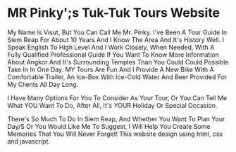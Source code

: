 # MR Pinky';s Tuk-Tuk Tours Website
My Name Is Visut, But You Can Call Me Mr. Pinky. I've Been A Tour Guide In Siem Reap For About 10 Years And I Know The Area And It's History Well. I Speak English To High Level And I Work Closely, When Needed, With A Fully Qualified Professional Guide If You Want To Know More Information About Angkor And It's Surrounding Temples Than You Could Could Possible Take In In One Day. MY Tours Are Fun And I Provide A New Bike With A Comfortable Trailer, An Ice-Box With Ice-Cold Water And Beer Provided For My Clients All Day Long.

I Have Many Options For You To Consider As Your Tour, Or You Can Tell Me What YOU Want To Do, After All, It's YOUR Holiday Or Special Occasion.

There's So Much To Do In Siem Reap, And Whether You Want To Plan Your Day/S Or You Would Like Me To Suggest, I Will Help You Create Some Memories That You Will Never Forget!
This website design using html, css and javascript.
